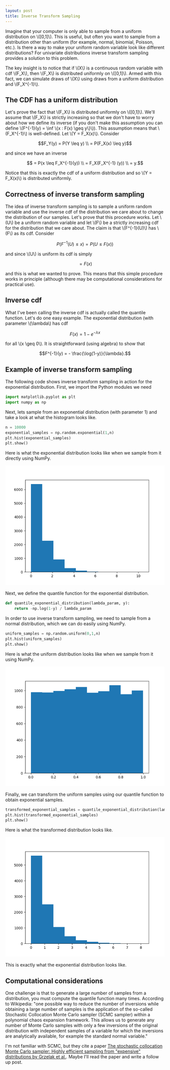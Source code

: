 ```yaml
---
layout: post
title: Inverse Transform Sampling
---
```



Imagine that your computer is only able to sample from a uniform distribution on \\([0,1]\\). This is useful, but often you want to sample from a distribution other than uniform (for example, normal, binomial, Poisson, etc.). Is there a way to make your uniform random variable look like different distributions? For univariate distributions inverse transform sampling provides a solution to this problem.

The key insight is to notice that if \\(X\\) is a continuous random variable with cdf \\(F_X\\), then \\(F_X\\) is distributed uniformly on \\([0,1]\\). Armed with this fact, we can simulate draws of \\(X\\) using draws from a uniform distribution and \\(F_X^{-1}\\).


## The CDF has a uniform distribution

Let's prove the fact that \\(F_X\\) is distributed uniformly on \\([0,1]\\). We'll assume that \\(F_X\\) is strictly increasing so that we don't have to worry about how we define its inverse (if you don't make this assumption you can define \\(F^{-1}(y) = \inf \\{x : F(x) \geq y\\}\\)). This assumption means that \\(F_X^{-1}\\) is well-defined. Let \\(Y = F_X(x)\\). Consider

$$F_Y(y) = P(Y \leq y) \\ = P(F_X(x) \leq y)$$

and since we have an inverse

$$ = P(x \leq F_X^{-1}(y)) \\ = F_X(F_X^{-1} (y)) \\ = y.$$

Notice that this is exactly the cdf of a uniform distribution and so \\(Y = F_X(x)\\) is distributed uniformly.



## Correctness of inverse transform sampling

The idea of inverse transform sampling is to sample a uniform random variable and use the inverse cdf of the distribution we care about to change the distribution of our samples. Let's prove that this procedure works. Let \\(U\\) be a uniform random variable and let \\(F\\) be a strictly increasing cdf for the distribution that we care about. The claim is that \\(F^{-1}(U)\\) has \\(F\\) as its cdf. Consider

$$P(F^{-1}(U) \leq x) = P(U \leq F(x))$$

and since \\(U\\) is uniform its cdf is simply

$$ = F(x)$$

and this is what we wanted to prove. This means that this simple procedure works in principle (although there may be computational considerations for practical use).


## Inverse cdf

What I've been calling the inverse cdf is actually called the quantile function. Let's do one easy example. The exponential distribution (with parameter \\(\lambda\\) has cdf

$$F(x) = 1 - e^{-\lambda x}$$

for all \\(x \geq 0\\). It is straightforward (using algebra) to show that 

$$F^{-1}(y) = - \frac{\log(1-y)}{\lambda}.$$


## Example of inverse transform sampling

The following code shows inverse transform sampling in action for the exponential distribution. First, we import the Python modules we need

```python
import matplotlib.pyplot as plt
import numpy as np
```

Next, lets sample from an exponential distribution (with parameter 1) and take a look at what the histogram looks like.

```python
n = 10000
exponential_samples = np.random.exponential(1,n)
plt.hist(exponential_samples)
plt.show()
```

Here is what the exponential distribution looks like when we sample from it directly using NumPy.

![Histogram for the exponential distribution](/images/exponential_distribution.png)

Next, we define the quantile function for the exponential distribution.

```python
def quantile_exponential_distribution(lambda_param, y):
    return -np.log(1-y) / lambda_param
```

In order to use inverse transform sampling, we need to sample from a normal distribution, which we can do easily using NumPy.

```python
uniform_samples = np.random.uniform(0,1,n)
plt.hist(uniform_samples)
plt.show()
```

Here is what the uniform distribution looks like when we sample from it using NumPy.

![Histogram for the uniform distribution](/images/uniform_distribution.png)

Finally, we can transform the uniform samples using our quantile function to obtain exponential samples.

```python
transformed_exponential_samples = quantile_exponential_distribution(lambda_param=1, y=uniform_samples)
plt.hist(transformed_exponential_samples)
plt.show()
```

Here is what the transformed distribution looks like.

![Histogram for the transformed exponential distribution](/images/transformed_exponential_distribution.png)

This is exactly what the exponential distribution looks like.


## Computational considerations

One challenge is that to generate a large number of samples from a distribution, you must compute the quantile function many times. According to Wikipedia: "one possible way to reduce the number of inversions while obtaining a large number of samples is the application of the so-called Stochastic Collocation Monte Carlo sampler (SCMC sampler) within a polynomial chaos expansion framework. This allows us to generate any number of Monte Carlo samples with only a few inversions of the original distribution with independent samples of a variable for which the inversions are analytically available, for example the standard normal variable."

I'm not familiar with SCMC, but they cite a paper [The stochastic collocation Monte Carlo sampler: Highly efficient sampling from "expensive" distributions by Grzelak et al.](https://papers.ssrn.com/sol3/papers.cfm?abstract_id=2529691). Maybe I'll read the paper and write a follow up post.